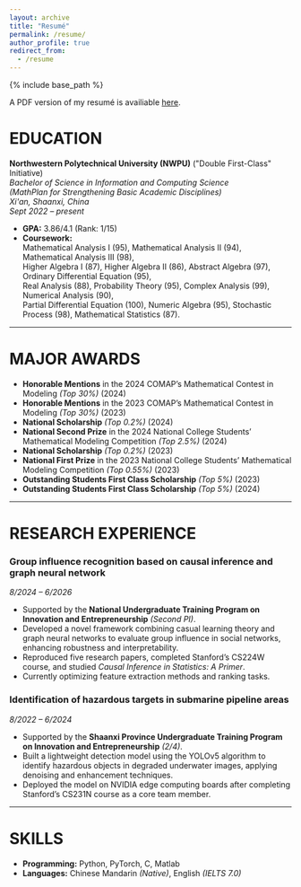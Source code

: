 ```yaml
---
layout: archive
title: "Resumé"
permalink: /resume/
author_profile: true
redirect_from:
  - /resume
---
```


{% include base_path %}

A PDF version of my resumé is availiable [here](https://github.com/520activater/labixiaoxinboy.github.io/blob/pw/files/cv.pdf).

# EDUCATION
**Northwestern Polytechnical University (NWPU)** ("Double First-Class" Initiative)  
*Bachelor of Science in Information and Computing Science*  
*(MathPlan for Strengthening Basic Academic Disciplines)*  
*Xi'an, Shaanxi, China*  
*Sept 2022 – present*  

- **GPA:** 3.86/4.1 (Rank: 1/15)
- **Coursework:**  
  Mathematical Analysis I (95), Mathematical Analysis II (94), Mathematical Analysis III (98),  
  Higher Algebra I (87), Higher Algebra II (86), Abstract Algebra (97), Ordinary Differential Equation (95),  
  Real Analysis (88), Probability Theory (95), Complex Analysis (99), Numerical Analysis (90),  
  Partial Differential Equation (100), Numeric Algebra (95), Stochastic Process (98), Mathematical Statistics (87).

---
# MAJOR AWARDS
- **Honorable Mentions** in the 2024 COMAP’s Mathematical Contest in Modeling *(Top 30%)* (2024)
- **Honorable Mentions** in the 2023 COMAP’s Mathematical Contest in Modeling *(Top 30%)* (2023)
- **National Scholarship** *(Top 0.2%)* (2024)
- **National Second Prize** in the 2024 National College Students’ Mathematical Modeling Competition *(Top 2.5%)* (2024)
- **National Scholarship** *(Top 0.2%)* (2023)
- **National First Prize** in the 2023 National College Students’ Mathematical Modeling Competition *(Top 0.55%)* (2023)
- **Outstanding Students First Class Scholarship** *(Top 5%)* (2023)
- **Outstanding Students First Class Scholarship** *(Top 5%)* (2024)

---
# RESEARCH EXPERIENCE

### Group influence recognition based on causal inference and graph neural network  
*8/2024 – 6/2026*  
- Supported by the **National Undergraduate Training Program on Innovation and Entrepreneurship** *(Second PI)*.
- Developed a novel framework combining casual learning theory and graph neural networks to evaluate group influence in social networks, enhancing robustness and interpretability.
- Reproduced five research papers, completed Stanford’s CS224W course, and studied *Causal Inference in Statistics: A Primer*.
- Currently optimizing feature extraction methods and ranking tasks.

### Identification of hazardous targets in submarine pipeline areas  
*8/2022 – 6/2024*  
- Supported by the **Shaanxi Province Undergraduate Training Program on Innovation and Entrepreneurship** *(2/4)*.
- Built a lightweight detection model using the YOLOv5 algorithm to identify hazardous objects in degraded underwater images, applying denoising and enhancement techniques.
- Deployed the model on NVIDIA edge computing boards after completing Stanford’s CS231N course as a core team member.

---
# SKILLS
- **Programming:** Python, PyTorch, C, Matlab  
- **Languages:** Chinese Mandarin *(Native)*, English *(IELTS 7.0)*

